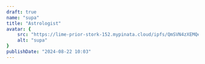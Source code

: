 ```yaml
---
draft: true
name: "supa"
title: "Astrologist"
avatar: {
    src: "https://lime-prior-stork-152.mypinata.cloud/ipfs/QmSVN4zXEMQehrCJ69RjMoJeNcQEjdx8fNvrATt639SwQh",
    alt: "supa"
}
publishDate: "2024-08-22 10:03"
---
```


